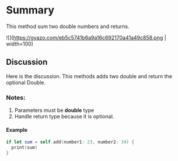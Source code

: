 # Summary #

This method sum two double numbers and returns.

![](https://gyazo.com/eb5c5741b6a9a16c692170a41a49c858.png | width=100)

## Discussion ##
Here is the discussion. This methods adds two double and return the optional Double.

### Notes: ###
1. Parameters must be **double** type
2. Handle return type because it is optional.

#### Example ####
```swift
if let sum = self.add(number1: 23, number2: 34) {
  print(sum)
}
```
